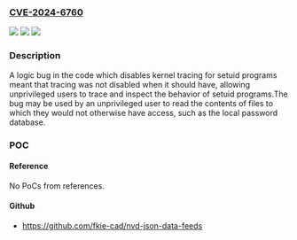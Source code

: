 ### [CVE-2024-6760](https://cve.mitre.org/cgi-bin/cvename.cgi?name=CVE-2024-6760)
![](https://img.shields.io/static/v1?label=Product&message=FreeBSD&color=blue)
![](https://img.shields.io/static/v1?label=Version&message=14.1-RELEASE%3C%20p3%20&color=brighgreen)
![](https://img.shields.io/static/v1?label=Vulnerability&message=n%2Fa&color=brighgreen)

### Description

A logic bug in the code which disables kernel tracing for setuid programs meant that tracing was not disabled when it should have, allowing unprivileged users to trace and inspect the behavior of setuid programs.The bug may be used by an unprivileged user to read the contents of files to which they would not otherwise have access, such as the local password database.

### POC

#### Reference
No PoCs from references.

#### Github
- https://github.com/fkie-cad/nvd-json-data-feeds

